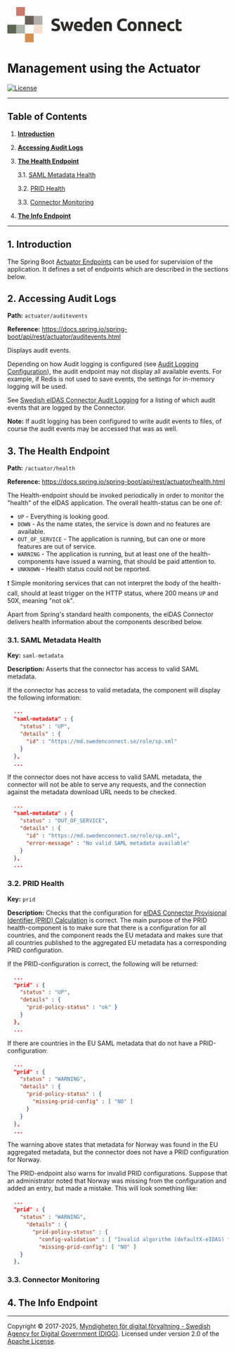 ![Logo](images/sweden-connect.png)

# Management using the Actuator

[![License](https://img.shields.io/badge/License-Apache%202.0-blue.svg)](https://opensource.org/licenses/Apache-2.0)

---

## Table of Contents

1. [**Introduction**](#introduction)

2. [**Accessing Audit Logs**](#accessing-audit-logs)

3. [**The Health Endpoint**](#the-health-endpoint)

    3.1. [SAML Metadata Health](#saml-metadata-health)

    3.2. [PRID Health](#prid-health)
    
    3.3. [Connector Monitoring](#connector-monitoring)

4. [**The Info Endpoint**](#the-info-endpoint)

---

<a name="introduction"></a>
## 1. Introduction

The Spring Boot [Actuator Endpoints](https://docs.spring.io/spring-boot/reference/actuator/endpoints.html) can be used for supervision of the application. It defines a set of endpoints which are described in the sections below.

<a name="accessing-audit-logs"></a>
## 2. Accessing Audit Logs


**Path:** `actuator/auditevents`

**Reference:** https://docs.spring.io/spring-boot/api/rest/actuator/auditevents.html

Displays audit events.

Depending on how Audit logging is configured (see [Audit Logging Configuration](configuration.html#audit-logging-configuration)), the audit endpoint may not display all available events. For example, if Redis is not used to save events, the settings for in-memory logging will be used.

See [Swedish eIDAS Connector Audit Logging](audit.html) for a listing of which audit events that are logged by the Connector.

**Note:** If audit logging has been configured to write audit events to files, of course the audit events may be accessed that was as well.

<a name="the-health-endpoint"></a>
## 3. The Health Endpoint

**Path:** `/actuator/health`

**Reference:** https://docs.spring.io/spring-boot/api/rest/actuator/health.html

The Health-endpoint should be invoked periodically in order to monitor the "health" of the eIDAS application. The overall health-status can be one of:

- `UP` - Everything is looking good. 
- `DOWN` - As the name states, the service is down and no features are available.
- `OUT_OF_SERVICE` - The application is running, but can one or more features are out of service.
- `WARNING` - The application is running, but at least one of the health-components have issued a warning, that should be paid attention to.
- `UNKNOWN` - Health status could not be reported.

:exclamation: Simple monitoring services that can not interpret the body of the health-call, should at least trigger on the HTTP status, where 200 means `UP` and 50X, meaning "not ok".

Apart from Spring's standard health components, the eIDAS Connector delivers health information about the components described below.

<a name="saml-metadata-health"></a>
### 3.1. SAML Metadata Health

**Key:** `saml-metadata`

**Description:** Asserts that the connector has access to valid SAML metadata.

If the connector has access to valid metadata, the component will display the following information:

```json
  ...
  "saml-metadata" : {
    "status" : "UP",
    "details" : {
      "id" : "https://md.swedenconnect.se/role/sp.xml"
    }
  },
  ...
```

If the connector does not have access to valid SAML metadata, the connector will not be able to serve any requests, and the connection against the metadata download URL needs to be checked.

```json
  ...
  "saml-metadata" : {  
    "status" : "OUT_OF_SERVICE",
    "details" : { 
      "id" : "https://md.swedenconnect.se/role/sp.xml",
      "error-message" : "No valid SAML metadata available"
    }
  },
  ...  
```

<a name="prid-health"></a>
### 3.2. PRID Health

**Key:** `prid`

**Description:** Checks that the configuration for [eIDAS Connector Provisional Identifier (PRID) Calculation](prid.html) is correct. The main purpose of the PRID health-component is to make sure that there is a configuration for all countries, and the component reads the EU metadata and makes sure that all countries published to the aggregated EU metadata has a corresponding PRID configuration.

If the PRID-configuration is correct, the following will be returned:

```json
  ...
  "prid" : {
    "status" : "UP",
    "details" : {
      "prid-policy-status" : "ok" }
    }
  },
  ...
```

If there are countries in the EU SAML metadata that do not have a PRID-configuration:

```json
  ...
  "prid" : { 
    "status" : "WARNING",
    "details" : { 
      "prid-policy-status" : {
        "missing-prid-config" : [ "NO" ] 
      }
    }
  },
  ...
```

The warning above states that metadata for Norway was found in the EU aggregated metadata, but the connector does not have a PRID configuration for Norway.

The PRID-endpoint also warns for invalid PRID configurations. Suppose that an administrator noted that Norway was missing from the configuration and added an entry, but made a mistake. This will look something like:

```json
  ...
  "prid" : {
    "status" : "WARNING",
      "details" : { 
        "prid-policy-status" : {
          "config-validation" : [ "Invalid algorithm (defaultX-eIDAS) for country NO" ],
          "missing-prid-config": [ "NO" ]
    }
  },

```

<a name="connector-monitoring"></a>
### 3.3. Connector Monitoring


<a name="the-info-endpoint"></a>
## 4. The Info Endpoint

---

Copyright &copy; 2017-2025, [Myndigheten för digital förvaltning - Swedish Agency for Digital Government (DIGG)](http://www.digg.se). Licensed under version 2.0 of the [Apache License](http://www.apache.org/licenses/LICENSE-2.0).